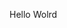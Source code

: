 Hello Wolrd





















































































































































































































































































































































































































































































































































































































































































































































































































































































































































































































































































































































































































































































































































































































































































































































































































































































































































































































































































































































































































































































































































































































































































































































































































































































































































































































































































































































































































































































































































































































































































































































































































































































































































































































































































































































































































































































































































































































































































































































































































































































































































































































































































































































































































































































































































































































































































